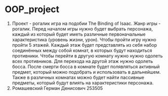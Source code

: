 # OOP_project
1) Проект - рогалик игра на подобии The Binding of Isaac. Жанр игры - рогалик. Перед началом игры нужно будет выбрать персонажа, каждый из который будет иметь различные первоначальные характеристика (уровень жизни, урон). Чтобы пройти игру нужно пройти 5 этажей. Каждый этаж будет представлять из себя набор соединённых между собой комнат, в которых будут находиться противники. Чтобы перейти в другую комнату нужно нужно одолеть всех противников. Для перехода на другой этаж нужно одолеть босса. После смерти босса в комнате будет полявляться активный предмет, который можно подобрать и использовать в дальнейшем. Также в различных комнатах можно будет найти пассивные предметы, который будут влиять на характеристики персонажа.
2) Ромашевский Герман Денисович 253505
